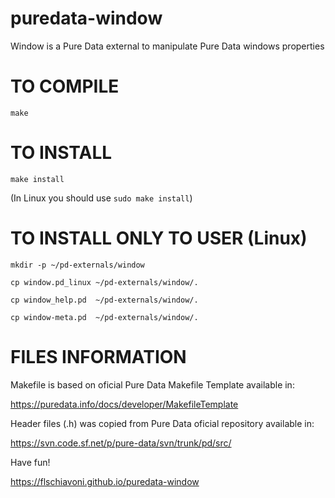 # puredata-window

Window is a Pure Data external to manipulate Pure Data windows properties

TO COMPILE
==========
`make`

TO INSTALL
==========
`make install`

(In Linux you should use `sudo make install`)


TO INSTALL ONLY TO USER (Linux)
========================

`mkdir -p ~/pd-externals/window`

`cp window.pd_linux ~/pd-externals/window/.`

`cp window_help.pd  ~/pd-externals/window/.`

`cp window-meta.pd  ~/pd-externals/window/.`

FILES INFORMATION
=================

Makefile is based on oficial Pure Data Makefile Template available in:

https://puredata.info/docs/developer/MakefileTemplate

Header files (.h) was copied from Pure Data oficial repository available in:

https://svn.code.sf.net/p/pure-data/svn/trunk/pd/src/


Have fun!

https://flschiavoni.github.io/puredata-window
